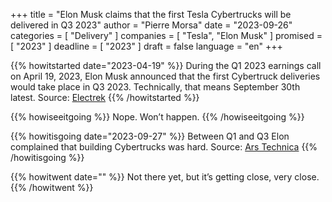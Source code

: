 +++
title     			= "Elon Musk claims that the first Tesla Cybertrucks will be delivered in Q3 2023"
author  		  = "Pierre Morsa"
date 		      = "2023-09-26"
categories 		= [ "Delivery" ]
companies			= [ "Tesla", "Elon Musk" ]
promised			= [ "2023" ]
deadline				= [ "2023" ]
draft      		= false
language				= "en"
+++

{{% howitstarted date="2023-04-19" %}}
During the Q1 2023 earnings call on April 19, 2023, Elon Musk announced that the first Cybertruck deliveries would take place in Q3 2023. Technically, that means September 30th latest. Source: [Electrek](https://electrek.co/2023/04/19/elon-musk-announces-tesla-cybertruck-delivery-event/)
{{% /howitstarted %}}

<!--more-->

{{% howiseeitgoing %}}
Nope. Won’t happen.
{{% /howiseeitgoing %}}

{{% howitisgoing date="2023-09-27" %}}
Between Q1 and Q3 Elon complained that building Cybertrucks was hard. Source: [Ars Technica](https://arstechnica.com/cars/2023/08/tesla-cybertrucks-bad-build-quality-shows-up-like-a-sore-thumb-musk-says/)
{{% /howitisgoing %}}

{{% howitwent date="" %}}
Not there yet, but it’s getting close, very close.
{{% /howitwent %}}